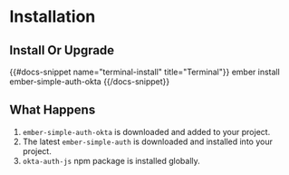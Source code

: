 # Installation

## Install Or Upgrade

{{#docs-snippet name="terminal-install" title="Terminal"}}
  ember install ember-simple-auth-okta
{{/docs-snippet}}

## What Happens

1. `ember-simple-auth-okta` is downloaded and added to your project.
1. The latest `ember-simple-auth` is downloaded and installed into your project.
1. `okta-auth-js` npm package is installed globally.

